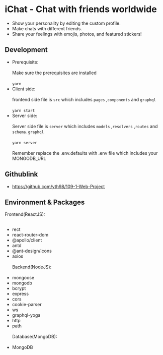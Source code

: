 # iChat - Chat with friends worldwide
* Show your personality by editing the custom profile.
* Make chats with different friends.
* Share your feelings with emojis, photos, and featured stickers!

## Development
* Prerequisite:
<br><br/>
Make sure the prerequisites are installed
<br><br/>
`yarn`
* Client side:
<br><br/>
frontend side file is `src` which includes  `pages` ,`components` and `graphql`
<br><br/>
`yarn start`
* Server side:
<br><br/>
Server side file is `server` which includes `models` ,`resolvers` ,`routes` and `schema.graphql`
<br><br/>
`yarn server`
<br><br/>
Remember replace the .env.defaults with .env file which includes your MONGODB_URL
## Githublink
* https://github.com/yth98/109-1-Web-Project
## Environment & Packages
Frontend(ReactJS): 
<br><br/>
* rect
* react-router-dom
* @apollo/client
* antd
* @ant-design/icons
* axios
<br><br/>
Backend(NodeJS): 
<br><br/>
* mongoose
* mongodb
* bcrypt
* express
* cors
* cookie-parser
* ws
* graphql-yoga
* http
* path
<br><br/>
Database(MongoDB): 
<br><br/>
* MongoDB
<br><br/>


